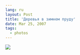 ```yaml
---
lang: ru
layout: Post
title: 'Деревья в зимнем пруду'
date: Mar 25, 2007
tags:
  - photos
---
```


![](http://wow.sapegin.me/1F1k3Z3l2k3j/Sapegin-Artem-20D-2007-03-24-284-8424.jpg)
